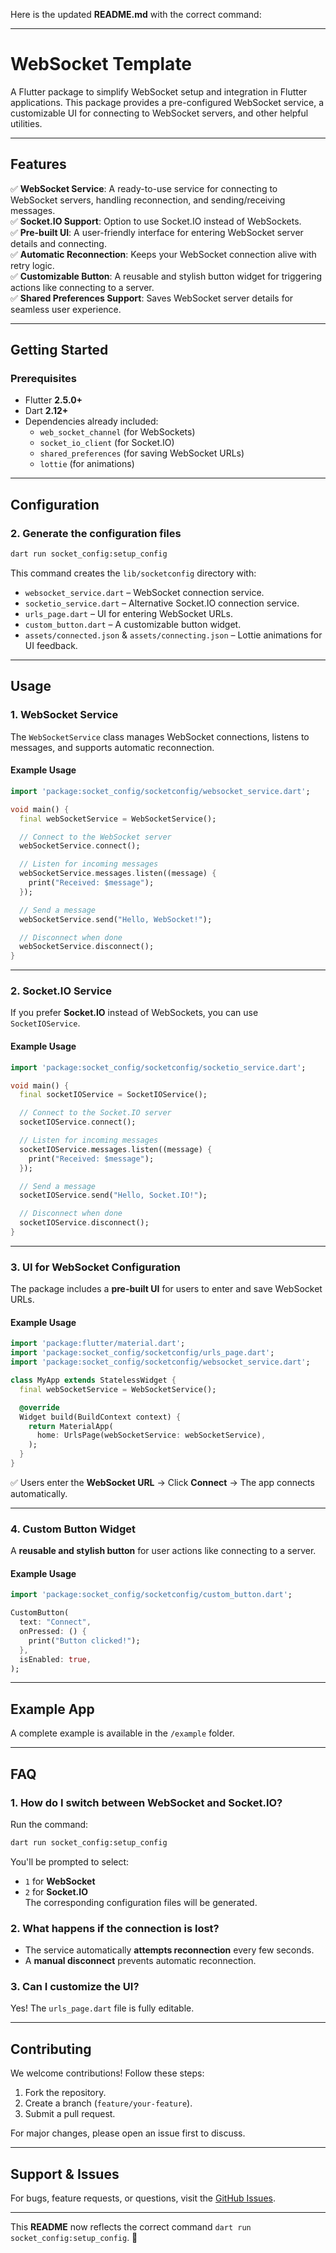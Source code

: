 Here is the updated **README.md** with the correct command:

---

# **WebSocket Template**

A Flutter package to simplify WebSocket setup and integration in Flutter applications. This package provides a pre-configured WebSocket service, a customizable UI for connecting to WebSocket servers, and other helpful utilities.

---

## **Features**
✅ **WebSocket Service**: A ready-to-use service for connecting to WebSocket servers, handling reconnection, and sending/receiving messages.  
✅ **Socket.IO Support**: Option to use Socket.IO instead of WebSockets.  
✅ **Pre-built UI**: A user-friendly interface for entering WebSocket server details and connecting.  
✅ **Automatic Reconnection**: Keeps your WebSocket connection alive with retry logic.  
✅ **Customizable Button**: A reusable and stylish button widget for triggering actions like connecting to a server.  
✅ **Shared Preferences Support**: Saves WebSocket server details for seamless user experience.  

---

## **Getting Started**

### **Prerequisites**
- Flutter **2.5.0+**
- Dart **2.12+**
- Dependencies already included:  
  - `web_socket_channel` (for WebSockets)  
  - `socket_io_client` (for Socket.IO)  
  - `shared_preferences` (for saving WebSocket URLs)  
  - `lottie` (for animations)  

---

## **Configuration**

### **2. Generate the configuration files**
```bash
dart run socket_config:setup_config
```
This command creates the `lib/socketconfig` directory with:
- `websocket_service.dart` – WebSocket connection service.
- `socketio_service.dart` – Alternative Socket.IO connection service.
- `urls_page.dart` – UI for entering WebSocket URLs.
- `custom_button.dart` – A customizable button widget.
- `assets/connected.json` & `assets/connecting.json` – Lottie animations for UI feedback.

---

## **Usage**

### **1. WebSocket Service**
The `WebSocketService` class manages WebSocket connections, listens to messages, and supports automatic reconnection.

#### **Example Usage**
```dart
import 'package:socket_config/socketconfig/websocket_service.dart';

void main() {
  final webSocketService = WebSocketService();

  // Connect to the WebSocket server
  webSocketService.connect();

  // Listen for incoming messages
  webSocketService.messages.listen((message) {
    print("Received: $message");
  });

  // Send a message
  webSocketService.send("Hello, WebSocket!");

  // Disconnect when done
  webSocketService.disconnect();
}
```

---

### **2. Socket.IO Service**
If you prefer **Socket.IO** instead of WebSockets, you can use `SocketIOService`.

#### **Example Usage**
```dart
import 'package:socket_config/socketconfig/socketio_service.dart';

void main() {
  final socketIOService = SocketIOService();

  // Connect to the Socket.IO server
  socketIOService.connect();

  // Listen for incoming messages
  socketIOService.messages.listen((message) {
    print("Received: $message");
  });

  // Send a message
  socketIOService.send("Hello, Socket.IO!");

  // Disconnect when done
  socketIOService.disconnect();
}
```

---

### **3. UI for WebSocket Configuration**
The package includes a **pre-built UI** for users to enter and save WebSocket URLs.  

#### **Example Usage**
```dart
import 'package:flutter/material.dart';
import 'package:socket_config/socketconfig/urls_page.dart';
import 'package:socket_config/socketconfig/websocket_service.dart';

class MyApp extends StatelessWidget {
  final webSocketService = WebSocketService();

  @override
  Widget build(BuildContext context) {
    return MaterialApp(
      home: UrlsPage(webSocketService: webSocketService),
    );
  }
}
```
✅ Users enter the **WebSocket URL** → Click **Connect** → The app connects automatically.

---

### **4. Custom Button Widget**
A **reusable and stylish button** for user actions like connecting to a server.

#### **Example Usage**
```dart
import 'package:socket_config/socketconfig/custom_button.dart';

CustomButton(
  text: "Connect",
  onPressed: () {
    print("Button clicked!");
  },
  isEnabled: true,
);
```

---

## **Example App**
A complete example is available in the `/example` folder.

---

## **FAQ**

### **1. How do I switch between WebSocket and Socket.IO?**
Run the command:
```bash
dart run socket_config:setup_config
```
You'll be prompted to select:
- `1` for **WebSocket**
- `2` for **Socket.IO**  
The corresponding configuration files will be generated.

### **2. What happens if the connection is lost?**
- The service automatically **attempts reconnection** every few seconds.
- A **manual disconnect** prevents automatic reconnection.

### **3. Can I customize the UI?**
Yes! The `urls_page.dart` file is fully editable.

---

## **Contributing**
We welcome contributions! Follow these steps:
1. Fork the repository.
2. Create a branch (`feature/your-feature`).
3. Submit a pull request.

For major changes, please open an issue first to discuss.

---

## **Support & Issues**
For bugs, feature requests, or questions, visit the [GitHub Issues](https://github.com/gautamshaileshk/flutter_websocket_template).

---

This **README** now reflects the correct command `dart run socket_config:setup_config`. 🚀